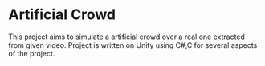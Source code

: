 # Artificial Crowd
This project aims to simulate a artificial crowd over a real one extracted from given video.
Project is written on Unity using C#,C for several aspects of the project.

